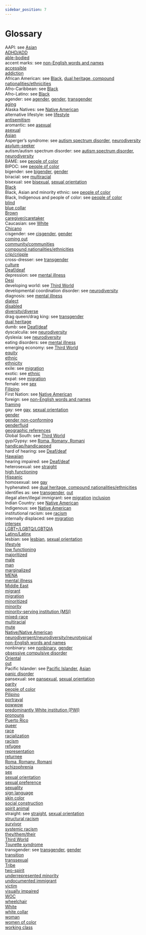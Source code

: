 ```yaml
---
sidebar_position: 7
---
```



# Glossary

AAPI: see [Asian](https://symmetry-mag.github.io/style-guide/writing-about-culture-ethnicity-and-race#asian)  
[ADHD/ADD](https://symmetry-mag.github.io/style-guide/writing-about-aging-and-disability#adhd)  
[able-bodied](https://symmetry-mag.github.io/style-guide/writing-about-aging-and-disability#able-bodied)  
accent marks: see [non-English words and names](https://symmetry-mag.github.io/style-guide/writing-about-culture-ethnicity-and-race/#non-english-words-and-names)  
[accessible](https://symmetry-mag.github.io/style-guide/writing-about-aging-and-disability#accessible)  
[addiction](https://symmetry-mag.github.io/style-guide/writing-about-aging-and-disability#addiction)  
African American: see [Black](https://symmetry-mag.github.io/style-guide/writing-about-culture-ethnicity-and-race/#black), [dual heritage, compound nationalities/ethnicities](https://symmetry-mag.github.io/style-guide/writing-about-culture-ethnicity-and-race/#dual-heritage-compound-nationalitiesethnicities)  
Afro-Caribbean: see [Black](https://symmetry-mag.github.io/style-guide/writing-about-culture-ethnicity-and-race/#black)  
Afro-Latino: see [Black](https://symmetry-mag.github.io/style-guide/writing-about-culture-ethnicity-and-race/#black)  
agender: see [agender](https://symmetry-mag.github.io/style-guide/writing-about-gender-sex-and-sexual-orientation/#agender), [gender](https://symmetry-mag.github.io/style-guide/writing-about-gender-sex-and-sexual-orientation/#gender), [transgender](https://symmetry-mag.github.io/style-guide/writing-about-gender-sex-and-sexual-orientation/#transgender)  
[aging](https://symmetry-mag.github.io/style-guide/writing-about-aging-and-disability/#aging)  
Alaska Natives: see [Native American](https://symmetry-mag.github.io/style-guide/writing-about-culture-ethnicity-and-race#native-american)  
alternative lifestyle: see [lifestyle](https://symmetry-mag.github.io/style-guide/writing-about-gender-sex-and-sexual-orientation#lifestyle)  
[antisemitism](https://symmetry-mag.github.io/style-guide/writing-about-culture-ethnicity-and-race#antisemitism)  
aromantic: see [asexual](https://symmetry-mag.github.io/style-guide/writing-about-gender-sex-and-sexual-orientation#asexual)  
[asexual](https://symmetry-mag.github.io/style-guide/writing-about-gender-sex-and-sexual-orientation#asexual)  
[Asian](https://symmetry-mag.github.io/style-guide/writing-about-culture-ethnicity-and-race/#asian)  
Asperger’s syndrome: see [autism spectrum disorder](https://symmetry-mag.github.io/style-guide/writing-about-aging-and-disability/#autism-spectrum-disorder), [neurodiversity](https://symmetry-mag.github.io/style-guide/writing-about-aging-and-disability#neurodiversity)   
[asylum-seeker](https://symmetry-mag.github.io/style-guide/writing-about-culture-ethnicity-and-race/#migration)  
autism/autism spectrum disorder: see [autism spectrum disorder](https://symmetry-mag.github.io/style-guide/writing-about-aging-and-disability/#autism-spectrum-disorder), [neurodiversity](https://symmetry-mag.github.io/style-guide/writing-about-aging-and-disability#neurodiversity)   
BAME: see [people of color](https://symmetry-mag.github.io/style-guide/writing-about-culture-ethnicity-and-race/#people-of-color)  
BIPOC: see [people of color](https://symmetry-mag.github.io/style-guide/writing-about-culture-ethnicity-and-race/#people-of-color)  
bigender: see [bigender](https://symmetry-mag.github.io/style-guide/writing-about-gender-sex-and-sexual-orientation/#bigender), [gender](https://symmetry-mag.github.io/style-guide/writing-about-gender-sex-and-sexual-orientation/#gender)  
biracial: see [multiracial](https://symmetry-mag.github.io/style-guide/writing-about-culture-ethnicity-and-race#biracial-multiracial)  
bisexual: see [bisexual](https://symmetry-mag.github.io/style-guide/writing-about-gender-sex-and-sexual-orientation/#bisexual), [sexual orientation](https://symmetry-mag.github.io/style-guide/writing-about-gender-sex-and-sexual-orientation/#sexual-orientation)  
[Black](https://symmetry-mag.github.io/style-guide/writing-about-culture-ethnicity-and-race/#black)   
Black, Asian and minority ethnic: see [people of color](https://symmetry-mag.github.io/style-guide/writing-about-culture-ethnicity-and-race/#people-of-color)  
Black, Indigenous and people of color: see [people of color](https://symmetry-mag.github.io/style-guide/writing-about-culture-ethnicity-and-race/#people-of-color)  
[blind](https://symmetry-mag.github.io/style-guide/writing-about-aging-and-disability#blind)  
[blue collar](https://symmetry-mag.github.io/style-guide/writing-about-culture-ethnicity-and-race#blue-collarwhite-collar)  
[Brown](https://symmetry-mag.github.io/style-guide/writing-about-culture-ethnicity-and-race#brown)  
[caregiver/caretaker](https://symmetry-mag.github.io/style-guide/writing-about-aging-and-disability#caregiver)  
Caucasian: see [White](https://symmetry-mag.github.io/style-guide/writing-about-culture-ethnicity-and-race#white)  
[Chicano](https://symmetry-mag.github.io/style-guide/writing-about-culture-ethnicity-and-race#latinohispanicchicano)  
cisgender: see [cisgender](https://symmetry-mag.github.io/style-guide/writing-about-gender-sex-and-sexual-orientation/#cisgender), [gender](https://symmetry-mag.github.io/style-guide/writing-about-gender-sex-and-sexual-orientation/#gender)  
[coming out](https://symmetry-mag.github.io/style-guide/writing-about-gender-sex-and-sexual-orientation/#out-coming-out)  
[community/communities](https://symmetry-mag.github.io/style-guide/understanding-diversity-equity-and-inclusion#communities)  
[compound nationalities/ethnicities](https://symmetry-mag.github.io/style-guide/writing-about-culture-ethnicity-and-race/#dual-heritage-compound-nationalitiesethnicities)  
[crip/cripple](https://symmetry-mag.github.io/style-guide/writing-about-aging-and-disability#cripcripple)  
cross-dresser: see [transgender](https://symmetry-mag.github.io/style-guide/writing-about-gender-sex-and-sexual-orientation/#transgender)  
[culture](https://symmetry-mag.github.io/style-guide/writing-about-culture-ethnicity-and-race#culture)  
[Deaf/deaf](https://symmetry-mag.github.io/style-guide/writing-about-aging-and-disability#deafdeaf)  
depression: see [mental illness](https://symmetry-mag.github.io/style-guide/writing-about-aging-and-disability#mental-illness)  
[Desi](https://symmetry-mag.github.io/style-guide/writing-about-culture-ethnicity-and-race#desi)  
developing world: see [Third World](https://symmetry-mag.github.io/style-guide/writing-about-culture-ethnicity-and-race#third-world)  
developmental coordination disorder: see [neurodiversity](https://symmetry-mag.github.io/style-guide/writing-about-aging-and-disability#neurodiversity)  
diagnosis: see [mental illness](https://symmetry-mag.github.io/style-guide/writing-about-aging-and-disability#mental-illness)  
[dialect](https://symmetry-mag.github.io/style-guide/writing-about-culture-ethnicity-and-race#dialect)  
[disabled](https://symmetry-mag.github.io/style-guide/writing-about-aging-and-disability#disabled)   
[diversity/diverse](https://symmetry-mag.github.io/style-guide/understanding-diversity-equity-and-inclusion#diversitydiverse)  
drag queen/drag king: see [transgender](https://symmetry-mag.github.io/style-guide/writing-about-gender-sex-and-sexual-orientation/#transgender)  
[dual heritage](https://symmetry-mag.github.io/style-guide/writing-about-culture-ethnicity-and-race/#dual-heritage-compound-nationalitiesethnicities)  
dumb: see [Deaf/deaf](https://symmetry-mag.github.io/style-guide/writing-about-aging-and-disability#deafdeaf)  
dyscalculia: see [neurodiversity](https://symmetry-mag.github.io/style-guide/writing-about-aging-and-disability#neurodiversity)  
dyslexia: see [neurodiversity](https://symmetry-mag.github.io/style-guide/writing-about-aging-and-disability#neurodiversity)  
eating disorders: see [mental illness](https://symmetry-mag.github.io/style-guide/writing-about-aging-and-disability#mental-illness)  
emerging economy: see [Third World](https://symmetry-mag.github.io/style-guide/writing-about-culture-ethnicity-and-race#third-world)  
[equity](https://symmetry-mag.github.io/style-guide/understanding-diversity-equity-and-inclusion#equity)  
[ethnic](https://symmetry-mag.github.io/style-guide/writing-about-culture-ethnicity-and-race#ethnic)  
[ethnicity](https://symmetry-mag.github.io/style-guide/writing-about-culture-ethnicity-and-race#ethnicity)  
exile: see [migration](https://symmetry-mag.github.io/style-guide/writing-about-culture-ethnicity-and-race#migration)  
exotic: see [ethnic](https://symmetry-mag.github.io/style-guide/writing-about-culture-ethnicity-and-race#ethnic)  
expat: see [migration](https://symmetry-mag.github.io/style-guide/writing-about-culture-ethnicity-and-race#migration)  
female: see [sex](https://symmetry-mag.github.io/style-guide/writing-about-gender-sex-and-sexual-orientation/#sex)  
[Filipino](https://symmetry-mag.github.io/style-guide/writing-about-culture-ethnicity-and-race#filipinopilipino)  
First Nation: see [Native American](https://symmetry-mag.github.io/style-guide/writing-about-culture-ethnicity-and-race#native-american)  
foreign: see [non-English words and names](https://symmetry-mag.github.io/style-guide/writing-about-culture-ethnicity-and-race#non-english-words-and-names)  
[framing](https://symmetry-mag.github.io/style-guide/writing-about-people-with-dignity#framing)  
gay: see [gay](https://symmetry-mag.github.io/style-guide/writing-about-gender-sex-and-sexual-orientation/#gay), [sexual orientation](https://symmetry-mag.github.io/style-guide/writing-about-gender-sex-and-sexual-orientation/#sexual-orientation)  
[gender](https://symmetry-mag.github.io/style-guide/writing-about-gender-sex-and-sexual-orientation/#gender)  
[gender non-conforming](https://symmetry-mag.github.io/style-guide/writing-about-gender-sex-and-sexual-orientation/#gender-non-conforming)  
[genderfluid](https://symmetry-mag.github.io/style-guide/writing-about-gender-sex-and-sexual-orientation/#genderfluid)  
[geographic references](https://symmetry-mag.github.io/style-guide/writing-about-culture-ethnicity-and-race#geographic-references)  
Global South: see [Third World](https://symmetry-mag.github.io/style-guide/writing-about-culture-ethnicity-and-race#third-world)  
gyp/Gypsy: see [Roma, Romany, Romani](https://symmetry-mag.github.io/style-guide/writing-about-culture-ethnicity-and-race#roma-romany-romani)  
[handicap/handicapped](https://symmetry-mag.github.io/style-guide/writing-about-aging-and-disability#handicaphandicapped)  
hard of hearing: see [Deaf/deaf](https://symmetry-mag.github.io/style-guide/writing-about-aging-and-disability#deafdeaf)  
[Hawaiian](https://symmetry-mag.github.io/style-guide/writing-about-culture-ethnicity-and-race#hawaiian)  
hearing impaired: see [Deaf/deaf](https://symmetry-mag.github.io/style-guide/writing-about-aging-and-disability#deafdeaf)  
heterosexual: see [straight](https://symmetry-mag.github.io/style-guide/writing-about-gender-sex-and-sexual-orientation/#straight)  
[high functioning](https://symmetry-mag.github.io/style-guide/writing-about-aging-and-disability#high-functioninglow-functioning)  
[Hispanic](https://symmetry-mag.github.io/style-guide/writing-about-culture-ethnicity-and-race#latinohispanicchicano)  
homosexual: see [gay](https://symmetry-mag.github.io/style-guide/writing-about-gender-sex-and-sexual-orientation/#gay)  
hyphenated: see [dual heritage, compound nationalities/ethnicities](https://symmetry-mag.github.io/style-guide/writing-about-culture-ethnicity-and-race#dual-heritage-compound-nationalitiesethnicities)  
identifies as: see [transgender](https://symmetry-mag.github.io/style-guide/writing-about-gender-sex-and-sexual-orientation/#transgender), [out](https://symmetry-mag.github.io/style-guide/writing-about-gender-sex-and-sexual-orientation/#out-coming-out)  
illegal alien/illegal immigrant: see [migration](https://symmetry-mag.github.io/style-guide/writing-about-culture-ethnicity-and-race#migration)
[inclusion](https://symmetry-mag.github.io/style-guide/understanding-diversity-equity-and-inclusion/#inclusion)  
Indian Country: see [Native American](https://symmetry-mag.github.io/style-guide/writing-about-culture-ethnicity-and-race#native-american)  
Indigenous: see [Native American](https://symmetry-mag.github.io/style-guide/writing-about-culture-ethnicity-and-race#native-american)  
institutional racism: see [racism](https://symmetry-mag.github.io/style-guide/writing-about-culture-ethnicity-and-race#racism)  
internally displaced: see [migration](https://symmetry-mag.github.io/style-guide/writing-about-culture-ethnicity-and-race#migration)  
[intersex](https://symmetry-mag.github.io/style-guide/writing-about-gender-sex-and-sexual-orientation/#intersex)  
[LGBT+/LGBTQ/LGBTQIA](https://symmetry-mag.github.io/style-guide/writing-about-gender-sex-and-sexual-orientation/#lgbt)  
[Latino/Latinx](https://symmetry-mag.github.io/style-guide/writing-about-culture-ethnicity-and-race#latinohispanicchicano)  
lesbian: see [lesbian](https://symmetry-mag.github.io/style-guide/writing-about-gender-sex-and-sexual-orientation/#lesbian), [sexual orientation](https://symmetry-mag.github.io/style-guide/writing-about-gender-sex-and-sexual-orientation/#sexual-orientation)  
[lifestyle](https://symmetry-mag.github.io/style-guide/writing-about-gender-sex-and-sexual-orientation/#lifestyle)  
[low functioning](https://symmetry-mag.github.io/style-guide/writing-about-aging-and-disability#high-functioninglow-functioning)  
[majoritized](https://symmetry-mag.github.io/style-guide/understanding-diversity-equity-and-inclusion/#minority)  
[male](https://symmetry-mag.github.io/style-guide/writing-about-gender-sex-and-sexual-orientation/#sex)  
[man](https://symmetry-mag.github.io/style-guide/writing-about-gender-sex-and-sexual-orientation/#gender)  
[marginalized](https://symmetry-mag.github.io/style-guide/understanding-diversity-equity-and-inclusion/#minority)  
[MENA](https://symmetry-mag.github.io/style-guide/writing-about-culture-ethnicity-and-race#middle-eastmena)  
[mental illness](https://symmetry-mag.github.io/style-guide/writing-about-aging-and-disability#mental-illness)  
[Middle East](https://symmetry-mag.github.io/style-guide/writing-about-culture-ethnicity-and-race#middle-eastmena)  
[migrant](https://symmetry-mag.github.io/style-guide/writing-about-culture-ethnicity-and-race#migration)  
[migration](https://symmetry-mag.github.io/style-guide/writing-about-culture-ethnicity-and-race#migration)  
[minoritized](https://symmetry-mag.github.io/style-guide/understanding-diversity-equity-and-inclusion/#minority)  
[minority](https://symmetry-mag.github.io/style-guide/understanding-diversity-equity-and-inclusion/#minority)  
[minority-serving institution (MSI)](https://symmetry-mag.github.io/style-guide/writing-about-culture-ethnicity-and-race#minority-serving-institutions)  
[mixed-race](https://symmetry-mag.github.io/style-guide/writing-about-culture-ethnicity-and-race#biracial-multiracial)  
[multiracial](https://symmetry-mag.github.io/style-guide/writing-about-culture-ethnicity-and-race#biracial-multiracial)  
[mute](https://symmetry-mag.github.io/style-guide/writing-about-aging-and-disability#deafdeaf)  
[Native/Native American](https://symmetry-mag.github.io/style-guide/writing-about-culture-ethnicity-and-race#native-american)  
[neurodivergent/neurodiversity/neurotypical](https://symmetry-mag.github.io/style-guide/writing-about-aging-and-disability#neurodiversity)  
[non-English words and names](https://symmetry-mag.github.io/style-guide/writing-about-culture-ethnicity-and-race#non-english-words-and-names)  
nonbinary: see [nonbinary](https://symmetry-mag.github.io/style-guide/writing-about-gender-sex-and-sexual-orientation/#nonbinary), [gender](https://symmetry-mag.github.io/style-guide/writing-about-gender-sex-and-sexual-orientation/#gender)  
[obsessive compulsive disorder](https://symmetry-mag.github.io/style-guide/writing-about-aging-and-disability#mental-illness)  
[Oriental](https://symmetry-mag.github.io/style-guide/writing-about-culture-ethnicity-and-race#asian)  
[out](https://symmetry-mag.github.io/style-guide/writing-about-gender-sex-and-sexual-orientation/#out-coming-out)  
Pacific Islander: see [Pacific Islander](https://symmetry-mag.github.io/style-guide/writing-about-culture-ethnicity-and-race#pacific-islander), [Asian](https://symmetry-mag.github.io/style-guide/writing-about-culture-ethnicity-and-race#asian)  
[panic disorder](https://symmetry-mag.github.io/style-guide/writing-about-aging-and-disability#mental-illness)  
pansexual: see [pansexual](https://symmetry-mag.github.io/style-guide/writing-about-gender-sex-and-sexual-orientation/#pansexual), [sexual orientation](https://symmetry-mag.github.io/style-guide/writing-about-gender-sex-and-sexual-orientation/#sexual-orientation)  
[parity](https://symmetry-mag.github.io/style-guide/writing-about-people-with-dignity#parity)  
[people of color](https://symmetry-mag.github.io/style-guide/writing-about-culture-ethnicity-and-race#people-of-color)  
[Pilipino](https://symmetry-mag.github.io/style-guide/writing-about-culture-ethnicity-and-race#filipinopilipino)  
[portrayal](https://symmetry-mag.github.io/style-guide/writing-about-people-with-dignity#portrayal)  
[powwow](https://symmetry-mag.github.io/style-guide/writing-about-culture-ethnicity-and-race#native-american)  
[predominantly White institution (PWI)](https://symmetry-mag.github.io/style-guide/writing-about-culture-ethnicity-and-race#minority-serving-institutions)  
[pronouns](https://symmetry-mag.github.io/style-guide/writing-about-gender-sex-and-sexual-orientation/#pronouns)  
[Puerto Rico](https://symmetry-mag.github.io/style-guide/writing-about-culture-ethnicity-and-race#puerto-rico)  
[queer](https://symmetry-mag.github.io/style-guide/writing-about-gender-sex-and-sexual-orientation/#queer)  
[race](https://symmetry-mag.github.io/style-guide/writing-about-culture-ethnicity-and-race#race)  
[racialization](https://symmetry-mag.github.io/style-guide/writing-about-culture-ethnicity-and-race#race)  
[racism](https://symmetry-mag.github.io/style-guide/writing-about-culture-ethnicity-and-race#racism)  
[refugee](https://symmetry-mag.github.io/style-guide/writing-about-culture-ethnicity-and-race#migration)  
[representation](https://symmetry-mag.github.io/style-guide/writing-about-people-with-dignity#representation)  
[returnee](https://symmetry-mag.github.io/style-guide/writing-about-culture-ethnicity-and-race#migration)  
[Roma, Romany, Romani](https://symmetry-mag.github.io/style-guide/writing-about-culture-ethnicity-and-race#roma-romany-romani)  
[schizophrenia](https://symmetry-mag.github.io/style-guide/writing-about-aging-and-disability#mental-illness)  
[sex](https://symmetry-mag.github.io/style-guide/writing-about-gender-sex-and-sexual-orientation/#sex)  
[sexual orientation](https://symmetry-mag.github.io/style-guide/writing-about-gender-sex-and-sexual-orientation/#sexual-orientation)  
[sexual preference](https://symmetry-mag.github.io/style-guide/writing-about-gender-sex-and-sexual-orientation/#sexual-orientation)  
[sexuality](https://symmetry-mag.github.io/style-guide/writing-about-gender-sex-and-sexual-orientation/#sexual-orientation)  
[sign language](https://symmetry-mag.github.io/style-guide/writing-about-aging-and-disability#deafdeaf)  
[skin color](https://symmetry-mag.github.io/style-guide/writing-about-culture-ethnicity-and-race/#race)  
[social construction](https://symmetry-mag.github.io/style-guide/writing-about-culture-ethnicity-and-race/#race)  
[spirit animal](https://symmetry-mag.github.io/style-guide/writing-about-culture-ethnicity-and-race#native-american)  
straight: see [straight](https://symmetry-mag.github.io/style-guide/writing-about-gender-sex-and-sexual-orientation/#straight), [sexual orientation](https://symmetry-mag.github.io/style-guide/writing-about-gender-sex-and-sexual-orientation/#sexual-orientation)  
[structural racism](https://symmetry-mag.github.io/style-guide/writing-about-culture-ethnicity-and-race/#racism)  
[survivor](https://symmetry-mag.github.io/style-guide/writing-about-aging-and-disability#survivor)  
[systemic racism](https://symmetry-mag.github.io/style-guide/writing-about-culture-ethnicity-and-race/#racism)  
[they/them/their](https://symmetry-mag.github.io/style-guide/writing-about-gender-sex-and-sexual-orientation/#pronouns)  
[Third World](https://symmetry-mag.github.io/style-guide/writing-about-culture-ethnicity-and-race#third-world)  
[Tourette syndrome](https://symmetry-mag.github.io/style-guide/writing-about-aging-and-disability#neurodiversity)  
transgender: see [transgender](https://symmetry-mag.github.io/style-guide/writing-about-gender-sex-and-sexual-orientation/#transgender), [gender](https://symmetry-mag.github.io/style-guide/writing-about-gender-sex-and-sexual-orientation/#gender)    
[transition](https://symmetry-mag.github.io/style-guide/writing-about-gender-sex-and-sexual-orientation/#transition)  
[transsexual](https://symmetry-mag.github.io/style-guide/writing-about-gender-sex-and-sexual-orientation/#transgender)  
[Tribe](https://symmetry-mag.github.io/style-guide/writing-about-culture-ethnicity-and-race#native-american)  
[two-spirit](https://symmetry-mag.github.io/style-guide/writing-about-gender-sex-and-sexual-orientation/#gender)  
[underrepresented minority](https://symmetry-mag.github.io/style-guide/understanding-diversity-equity-and-inclusion/#minority)  
[undocumented immigrant](https://symmetry-mag.github.io/style-guide/writing-about-culture-ethnicity-and-race/#migration)  
[victim](https://symmetry-mag.github.io/style-guide/writing-about-aging-and-disability#survivor)  
[visually impaired](https://symmetry-mag.github.io/style-guide/writing-about-aging-and-disability#blind)  
[WOC](https://symmetry-mag.github.io/style-guide/writing-about-culture-ethnicity-and-race/#people-of-color)  
[wheelchair](https://symmetry-mag.github.io/style-guide/writing-about-aging-and-disability#wheelchair)  
[White](https://symmetry-mag.github.io/style-guide/writing-about-culture-ethnicity-and-race/#white)  
[white collar](https://symmetry-mag.github.io/style-guide/writing-about-culture-ethnicity-and-race#blue-collarwhite-collar)  
[woman](https://symmetry-mag.github.io/style-guide/writing-about-gender-sex-and-sexual-orientation/#gender)  
[women of color](https://symmetry-mag.github.io/style-guide/writing-about-culture-ethnicity-and-race/#people-of-color)  
[working class](https://symmetry-mag.github.io/style-guide/writing-about-culture-ethnicity-and-race#blue-collarwhite-collar)
